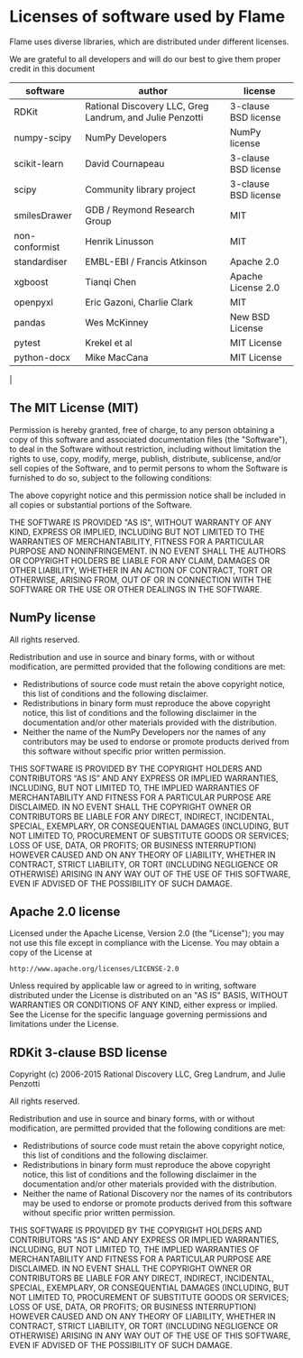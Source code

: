 # Licenses of software used by Flame

Flame uses diverse libraries, which are distributed under different licenses. 

We are grateful to all developers and will do our best to give them proper credit in this document

| software | author | license |
|---|---|---|
| RDKit | Rational Discovery LLC, Greg Landrum, and Julie Penzotti | 3-clause BSD license | 
| numpy-scipy | NumPy Developers | NumPy license |
| scikit-learn | David Cournapeau | 3-clause BSD license |
| scipy | Community library project | 3-clause BSD license |   
| smilesDrawer | GDB / Reymond Research Group | MIT | 
| non-conformist | Henrik Linusson | MIT | 
| standardiser | EMBL-EBI / Francis Atkinson | Apache 2.0 |
| xgboost | Tianqi Chen | Apache License 2.0 |  
| openpyxl | Eric Gazoni, Charlie Clark | MIT |
| pandas | Wes McKinney | New BSD License |
| pytest | Krekel et al | MIT License |
| python-docx | Mike MacCana | MIT License |
| 

## The MIT License (MIT)

Permission is hereby granted, free of charge, to any person obtaining a copy
of this software and associated documentation files (the "Software"), to deal
in the Software without restriction, including without limitation the rights
to use, copy, modify, merge, publish, distribute, sublicense, and/or sell
copies of the Software, and to permit persons to whom the Software is
furnished to do so, subject to the following conditions:

The above copyright notice and this permission notice shall be included in all
copies or substantial portions of the Software.

THE SOFTWARE IS PROVIDED "AS IS", WITHOUT WARRANTY OF ANY KIND, EXPRESS OR
IMPLIED, INCLUDING BUT NOT LIMITED TO THE WARRANTIES OF MERCHANTABILITY,
FITNESS FOR A PARTICULAR PURPOSE AND NONINFRINGEMENT. IN NO EVENT SHALL THE
AUTHORS OR COPYRIGHT HOLDERS BE LIABLE FOR ANY CLAIM, DAMAGES OR OTHER
LIABILITY, WHETHER IN AN ACTION OF CONTRACT, TORT OR OTHERWISE, ARISING FROM,
OUT OF OR IN CONNECTION WITH THE SOFTWARE OR THE USE OR OTHER DEALINGS IN THE
SOFTWARE.


## NumPy license

All rights reserved.

Redistribution and use in source and binary forms, with or without modification, are permitted provided that the following conditions are met:

- Redistributions of source code must retain the above copyright notice, this list of conditions and the following disclaimer.
- Redistributions in binary form must reproduce the above copyright notice, this list of conditions and the following disclaimer in the documentation and/or other materials provided with the distribution.
- Neither the name of the NumPy Developers nor the names of any contributors may be used to endorse or promote products derived from this software without specific prior written permission.

THIS SOFTWARE IS PROVIDED BY THE COPYRIGHT HOLDERS AND CONTRIBUTORS “AS IS” AND ANY EXPRESS OR IMPLIED WARRANTIES, INCLUDING, BUT NOT LIMITED TO, THE IMPLIED WARRANTIES OF MERCHANTABILITY AND FITNESS FOR A PARTICULAR PURPOSE ARE DISCLAIMED. IN NO EVENT SHALL THE COPYRIGHT OWNER OR CONTRIBUTORS BE LIABLE FOR ANY DIRECT, INDIRECT, INCIDENTAL, SPECIAL, EXEMPLARY, OR CONSEQUENTIAL DAMAGES (INCLUDING, BUT NOT LIMITED TO, PROCUREMENT OF SUBSTITUTE GOODS OR SERVICES; LOSS OF USE, DATA, OR PROFITS; OR BUSINESS INTERRUPTION) HOWEVER CAUSED AND ON ANY THEORY OF LIABILITY, WHETHER IN CONTRACT, STRICT LIABILITY, OR TORT (INCLUDING NEGLIGENCE OR OTHERWISE) ARISING IN ANY WAY OUT OF THE USE OF THIS SOFTWARE, EVEN IF ADVISED OF THE POSSIBILITY OF SUCH DAMAGE.


## Apache 2.0 license

Licensed under the Apache License, Version 2.0 (the "License");
you may not use this file except in compliance with the License.
You may obtain a copy of the License at

    http://www.apache.org/licenses/LICENSE-2.0

Unless required by applicable law or agreed to in writing, software
distributed under the License is distributed on an "AS IS" BASIS,
WITHOUT WARRANTIES OR CONDITIONS OF ANY KIND, either express or implied.
See the License for the specific language governing permissions and
limitations under the License.


## RDKit 3-clause BSD license

Copyright (c) 2006-2015
Rational Discovery LLC, Greg Landrum, and Julie Penzotti 

All rights reserved.

Redistribution and use in source and binary forms, with or without
modification, are permitted provided that the following conditions are
met: 

* Redistributions of source code must retain the above copyright 
  notice, this list of conditions and the following disclaimer.
* Redistributions in binary form must reproduce the above
  copyright notice, this list of conditions and the following 
  disclaimer in the documentation and/or other materials provided 
  with the distribution.
* Neither the name of Rational Discovery nor the names of its 
  contributors may be used to endorse or promote products derived 
  from this software without specific prior written permission.

THIS SOFTWARE IS PROVIDED BY THE COPYRIGHT HOLDERS AND CONTRIBUTORS
"AS IS" AND ANY EXPRESS OR IMPLIED WARRANTIES, INCLUDING, BUT NOT
LIMITED TO, THE IMPLIED WARRANTIES OF MERCHANTABILITY AND FITNESS FOR
A PARTICULAR PURPOSE ARE DISCLAIMED. IN NO EVENT SHALL THE COPYRIGHT
OWNER OR CONTRIBUTORS BE LIABLE FOR ANY DIRECT, INDIRECT, INCIDENTAL,
SPECIAL, EXEMPLARY, OR CONSEQUENTIAL DAMAGES (INCLUDING, BUT NOT
LIMITED TO, PROCUREMENT OF SUBSTITUTE GOODS OR SERVICES; LOSS OF USE,
DATA, OR PROFITS; OR BUSINESS INTERRUPTION) HOWEVER CAUSED AND ON ANY
THEORY OF LIABILITY, WHETHER IN CONTRACT, STRICT LIABILITY, OR TORT
(INCLUDING NEGLIGENCE OR OTHERWISE) ARISING IN ANY WAY OUT OF THE USE
OF THIS SOFTWARE, EVEN IF ADVISED OF THE POSSIBILITY OF SUCH DAMAGE.
